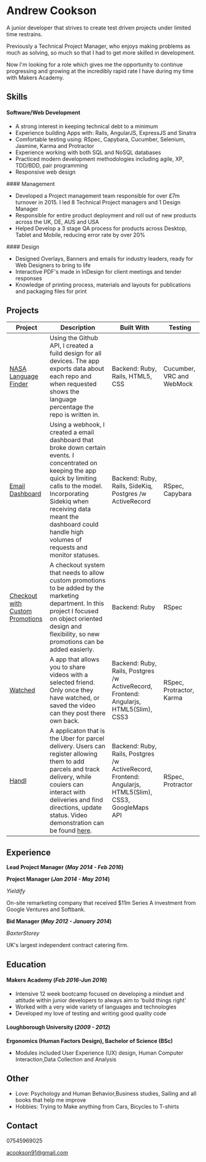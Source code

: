 # Andrew Cookson

A junior developer that strives to create test driven projects under limited time restrains.

Previously a Technical Project Manager, who enjoys making problems as much as solving, so much so that I had to get more skilled in development.

Now I'm looking for a role which gives me the opportunity to continue progressing and growing at the incredibly rapid rate I have during my time with Makers Academy.

## Skills

#### Software/Web Development

* A strong interest in keeping technical debt to a minimum
* Experience building Apps with: Rails, AngularJS, ExpressJS and Sinatra
* Comfortable testing using: RSpec, Capybara, Cucumber, Selenium, Jasmine, Karma and Protractor
* Experience working with both SQL and NoSQL databases
* Practiced modern development methodologies including agile, XP, TDD/BDD, pair programming
* Responsive web design

#### Management

* Developed a Project management team responsible for over £7m turnover in 2015. I led 8 Technical Project managers and 1 Design Manager
* Responsible for entire product deployment and roll out of new products across the UK, DE, AUS and USA
* Helped Develop a 3 stage QA process for products across Desktop, Tablet and Mobile, reducing error rate by over 20%

#### Design

* Designed Overlays, Banners and emails for industry leaders, ready for Web Designers to bring to life
* Interactive PDF's made in InDesign for client meetings and tender responses
* Knowledge of printing process, materials and layouts for publications and packaging files for print

## Projects

Project | Description | Built With | Testing
--- | --- | --- | ---
[NASA Language Finder](https://github.com/acookson91/NASA-Language-Finder) | Using the Github API, I created a fuild design for all devices. The app exports data about each repo and when requested shows the language percentage the repo is written in. | Backend: Ruby, Rails, HTML5, CSS | Cucumber, VRC and WebMock
[Email Dashboard](https://github.com/acookson91/email-dashboard) | Using a webhook, I created a email dashboard that broke down certain events. I concentrated on keeping the app quick by limiting calls to the model. Incorporating Sidekiq when receiving data meant the dashboard could handle high volumes of requests and monitor statuses.   | Backend: Ruby, Rails, SideKiq, Postgres /w ActiveRecord | RSpec, Capybara
[Checkout with Custom Promotions](https://github.com/acookson91/checkout-with-promotions) | A checkout system that needs to allow custom promotions to be added by the marketing department. In this project I focused on object oriented design and flexibility, so new promotions can be added easierly. | Backend: Ruby | RSpec
[Watched](https://github.com/acookson91/watched) | A app that allows you to share videos with a selected friend. Only once they have watched, or saved the video can they post there own back. | Backend: Ruby, Rails, Postgres /w ActiveRecord, Frontend: Angularjs, HTML5(Slim), CSS3| RSpec, Protractor, Karma
[Handl](https://github.com/acookson91/handl-frontend) | A applicaton that is the Uber for parcel delivery. Users can register allowing them to add parcels and track delivery, while couiers can interact with deliveries and find directions, update status. Video demonstration can be found [here](https://www.youtube.com/watch?v=oSti49Wp3A0).| Backend: Ruby, Rails, Postgres /w ActiveRecord, Frontend: Angularjs, HTML5(Slim), CSS3, GoogleMaps API | RSpec, Protractor 



## Experience


__Lead Project Manager (_May 2014 - Feb 2016_)__

__Project Manager (_Jan 2014 - May 2014_)__

_Yieldify_

On-site remarketing company that received $11m Series A investment from Google Ventures and Softbank.

__Bid Manager (_May 2012 - January 2014_)__

_BaxterStorey_

UK's largest independent contract catering firm.

## Education

#### Makers Academy (_Feb 2016-Jun 2016_)

* Intensive 12 week bootcamp focused on developing a mindset and attitude within junior developers to always aim to 'build things right'
* Worked with a very wide variety of languages and technologies
* Developed my love of testing and writing good quality code


#### Loughborough University (_2009 - 2012_)

__Ergonomics (Human Factors Design), Bachelor of Science (BSc)__

* Modules included User Experience (UX) design, Human Computer Interaction,Data Collection and Analysis

## Other

* Love: Psychology and Human Behavior,Business studies, Sailing and all books that help me improve
* Hobbies: Trying to Make anything from Cars, Bicycles to T-shirts

## Contact

07545969025

acookson91@gmail.com
